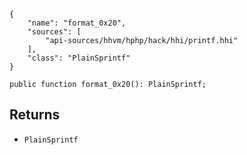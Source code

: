 ``` yamlmeta
{
    "name": "format_0x20",
    "sources": [
        "api-sources/hhvm/hphp/hack/hhi/printf.hhi"
    ],
    "class": "PlainSprintf"
}
```




``` Hack
public function format_0x20(): PlainSprintf;
```




## Returns




+ ` PlainSprintf `
<!-- HHAPIDOC -->
